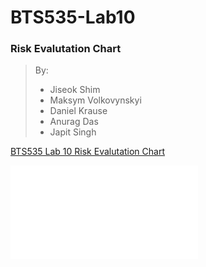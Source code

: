 # BTS535-Lab10

### Risk Evalutation Chart

> By:
> - Jiseok Shim
> - Maksym Volkovynskyi
> - Daniel Krause
> - Anurag Das
> - Japit Singh

[BTS535 Lab 10 Risk Evalutation Chart](BTS535_Lab_9_Risk_Evalutation_Chart.xlsx)

![alt text](Risk_Evalutation_Chart.key)
